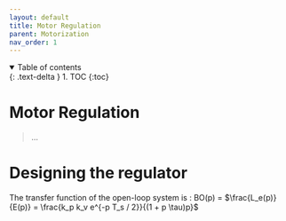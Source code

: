 ```yaml
---
layout: default
title: Motor Regulation
parent: Motorization
nav_order: 1
---
```



<details open markdown="block">
  <summary>
    Table of contents
  </summary>
  {: .text-delta }
1. TOC
{:toc}
</details>

# Motor Regulation
> ...
# Designing the regulator
The transfer function of the open-loop system is : 
BO(p) = $\frac{L_e(p)}{E(p)} = \frac{k_p k_v e^{-p T_s / 2}}{(1 + p \tau)p}$
